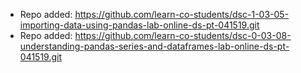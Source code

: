 
- Repo added: https://github.com/learn-co-students/dsc-1-03-05-importing-data-using-pandas-lab-online-ds-pt-041519.git
- Repo added: https://github.com/learn-co-students/dsc-0-03-08-understanding-pandas-series-and-dataframes-lab-online-ds-pt-041519.git
